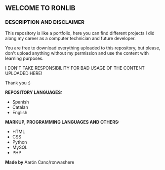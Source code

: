 ## WELCOME TO RONLIB
### DESCRIPTION AND DISCLAIMER
This repository is like a portfolio, here you can find different projects I did along my career as a computer technician and future developer.

You are free to download everything uploaded to this repository, but please, don't upload anything without my permission and use the content with learning purposes.

I DON'T TAKE RESPONSIBILITY FOR BAD USAGE OF THE CONTENT UPLOADED HERE!

Thank you :)

**REPOSITORY LANGUAGES:**
- Spanish
- Catalan
- English

**MARKUP, PROGRAMMING LANGUAGES AND OTHERS:**
- HTML
- CSS
- Python
- MySQL
- PHP


**Made by** Aarón Cano/rxnwashere
